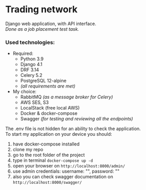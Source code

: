 # Trading network
Django web application, with API interface.</br>
_Done as a job placement test task._

### Used technologies: 
 - Required:
   - Python 3.9
   - Django 4.1
   - DRF 3.14
   - Celery 5.2
   - PostgreSQL 12-alpine
   - _(all requirements are met)_
 - My choice:
   - RabbitMQ _(as a message broker for Celery)_
   - AWS SES, S3
   - LocalStack (free local AWS)
   - Docker & docker-compose
   - Swagger _(for testing and reviewing all the endpoints)_
 
The .env file is not hidden for an ability to check the application.</br>
To start my application on your device you should:
1) have docker-compose installed
2) clone my repo
3) go to the root folder of the project
4) type in terminal `docker-compose up -d`
5) open your browser on `http://localhost:8000/admin/`
6) use admin credentials: username: "", password: ""
7) also you can check swagger documentation on `http://localhost:8000/swagger/`

